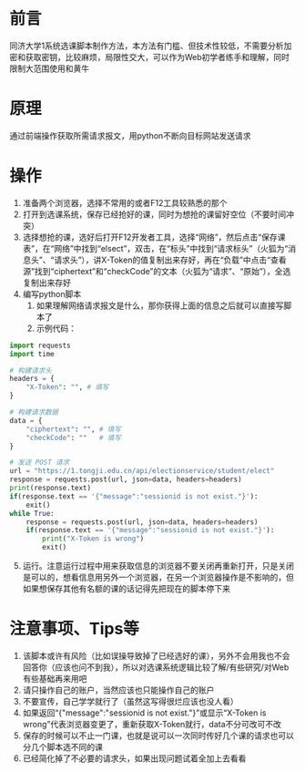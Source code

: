 # 前言
同济大学1系统选课脚本制作方法，本方法有门槛、但技术性较低，不需要分析加密和获取密钥，比较麻烦，局限性交大，可以作为Web初学者练手和理解，同时限制大范围使用和黄牛
# 原理
通过前端操作获取所需请求报文，用python不断向目标网站发送请求
# 操作

1. 准备两个浏览器，选择不常用的或者F12工具较熟悉的那个
2. 打开到选课系统，保存已经抢好的课，同时为想抢的课留好空位（不要时间冲突）
3. 选择想抢的课，选好后打开F12开发者工具，选择“网络”，然后点击“保存课表”，在“网络”中找到“elsect”，双击，在“标头”中找到“请求标头”（火狐为“消息头”、“请求头”），讲X-Token的值复制出来存好，再在“负载”中点击“查看源”找到“ciphertext”和“checkCode”的文本（火狐为“请求”、“原始”），全选复制出来存好
4. 编写python脚本
   1. 如果理解网络请求报文是什么，那你获得上面的信息之后就可以直接写脚本了
   2. 示例代码：
```python
import requests
import time

# 构建请求头
headers = {
    "X-Token": "", # 填写
}

# 构建请求数据
data = {
    "ciphertext": "", # 填写
    "checkCode": ""   # 填写
}

# 发送 POST 请求
url = "https://1.tongji.edu.cn/api/electionservice/student/elect"
response = requests.post(url, json=data, headers=headers)
print(response.text)
if(response.text == '{"message":"sessionid is not exist."}'):
    exit()
while True:
    response = requests.post(url, json=data, headers=headers)
    if(response.text == '{"message":"sessionid is not exist."}'):
        print("X-Token is wrong")
        exit()
```

5. 运行。注意运行过程中用来获取信息的浏览器不要关闭再重新打开，只是关闭是可以的，想看信息用另外一个浏览器，在另一个浏览器操作是不影响的，但如果想保存其他有名额的课的话记得先把现在的脚本停下来
# 注意事项、Tips等

1. 该脚本或许有风险（比如误操导致掉了已经选好的课），另外不会用我也不会回答你（应该也问不到我），所以对选课系统逻辑比较了解/有些研究/对Web有些基础再来用吧
2. 请只操作自己的账户，当然应该也只能操作自己的账户
3. 不要宣传，自己学学就行了（虽然这写得很烂应该也没人看）
4. 如果返回“{"message":"sessionid is not exist."}”或显示“X-Token is wrong”代表浏览器变更了，重新获取X-Token就行，data不分可改可不改
5. 保存的时候可以不止一门课，也就是说可以一次同时传好几个课的请求也可以分几个脚本选不同的课
6. 已经简化掉了不必要的请求头，如果出现问题试着全加上去看看
